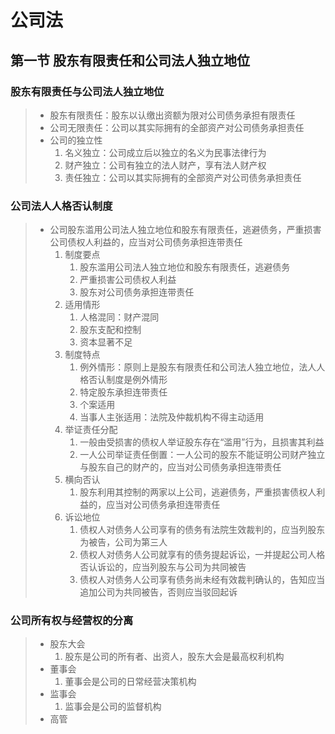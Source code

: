 # 公司法

## 第一节 股东有限责任和公司法人独立地位
### 股东有限责任与公司法人独立地位
> - 股东有限责任：股东以认缴出资额为限对公司债务承担有限责任
> - 公司无限责任：公司以其实际拥有的全部资产对公司债务承担责任
> - 公司的独立性
>   1. 名义独立：公司成立后以独立的名义为民事法律行为
>   2. 财产独立：公司有独立的法人财产，享有法人财产权
>   3. 责任独立：公司以其实际拥有的全部资产对公司债务承担责任

### 公司法人人格否认制度
> - 公司股东滥用公司法人独立地位和股东有限责任，逃避债务，严重损害公司债权人利益的，应当对公司债务承担连带责任
>   1. 制度要点
>       1. 股东滥用公司法人独立地位和股东有限责任，逃避债务
>       2. 严重损害公司债权人利益
>       3. 股东对公司债务承担连带责任
>   2. 适用情形
>       1. 人格混同：财产混同
>       2. 股东支配和控制
>       3. 资本显著不足
>   3. 制度特点
>       1. 例外情形：原则上是股东有限责任和公司法人独立地位，法人人格否认制度是例外情形
>       2. 特定股东承担连带责任
>       3. 个案适用
>       4. 当事人主张适用：法院及仲裁机构不得主动适用
>   4. 举证责任分配
>       1. 一般由受损害的债权人举证股东存在“滥用”行为，且损害其利益
>       2. 一人公司举证责任倒置：一人公司的股东不能证明公司财产独立与股东自己的财产的，应当对公司债务承担连带责任
>   5. 横向否认
>       1. 股东利用其控制的两家以上公司，逃避债务，严重损害债权人利益的，应当对公司债务承担连带责任
>   6. 诉讼地位
>       1. 债权人对债务人公司享有的债务有法院生效裁判的，应当列股东为被告，公司为第三人
>       2. 债权人对债务人公司就享有的债务提起诉讼，一并提起公司人格否认诉讼的，应当列股东与公司为共同被告
>       3. 债权人对债务人公司享有债务尚未经有效裁判确认的，告知应当追加公司为共同被告，否则应当驳回起诉

### 公司所有权与经营权的分离
> - 股东大会
>   1. 股东是公司的所有者、出资人，股东大会是最高权利机构
> - 董事会
>   1. 董事会是公司的日常经营决策机构
> - 监事会
>   1. 监事会是公司的监督机构
> - 高管